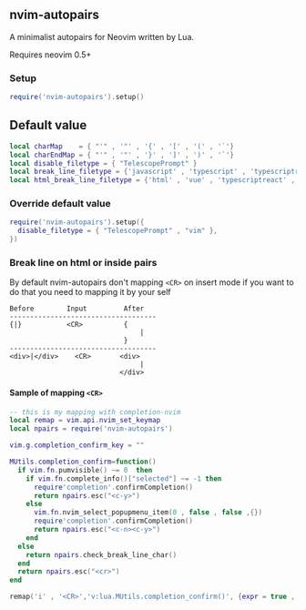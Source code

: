 ##  nvim-autopairs

A minimalist autopairs for Neovim written by Lua.

Requires neovim 0.5+

### Setup
``` lua
require('nvim-autopairs').setup()

```

## Default value

``` lua
local charMap    = { "'" , '"' , '{' , '[' , '(' , '`'}
local charEndMap = { "'" , '"' , '}' , ']' , ')' , '`'}
local disable_filetype = { "TelescopePrompt" }
local break_line_filetype = {'javascript' , 'typescript' , 'typescriptreact' , 'go'}
local html_break_line_filetype = {'html' , 'vue' , 'typescriptreact' , 'svelte' , 'javascriptreact'}

```

### Override default value

``` lua
require('nvim-autopairs').setup({
  disable_filetype = { "TelescopePrompt" , "vim" },
})
```

### Break line on html or inside pairs

By default nvim-autopairs don't mapping `<CR>` on insert mode
if you want to do that you need to mapping it by your self

``` text
Before        Input         After
------------------------------------
{|}           <CR>          {
                                |
                            }
------------------------------------
<div>|</div>    <CR>       <div>
                                |
                           </div>

```

#### Sample of mapping `<CR>`

``` lua
-- this is my mapping with completion-nvim
local remap = vim.api.nvim_set_keymap
local npairs = require('nvim-autopairs')

vim.g.completion_confirm_key = ""

MUtils.completion_confirm=function()
  if vim.fn.pumvisible() ~= 0  then
    if vim.fn.complete_info()["selected"] ~= -1 then
      require'completion'.confirmCompletion()
      return npairs.esc("<c-y>")
    else
      vim.fn.nvim_select_popupmenu_item(0 , false , false ,{})
      require'completion'.confirmCompletion()
      return npairs.esc("<c-n><c-y>")
    end
  else
    return npairs.check_break_line_char()
  end
  return npairs.esc("<cr>")
end

remap('i' , '<CR>','v:lua.MUtils.completion_confirm()', {expr = true , noremap = true})
```
